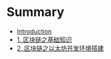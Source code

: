 # Summary

* [Introduction](README.md)
* [1. 区块链之基础知识](jichu-zhishi.md)
* [2. 区块链之以太坊开发环境搭建](qu-kuai-lian-zhi-yi-tai-fang-kai-fa-huan-jing-da-jian.md)

